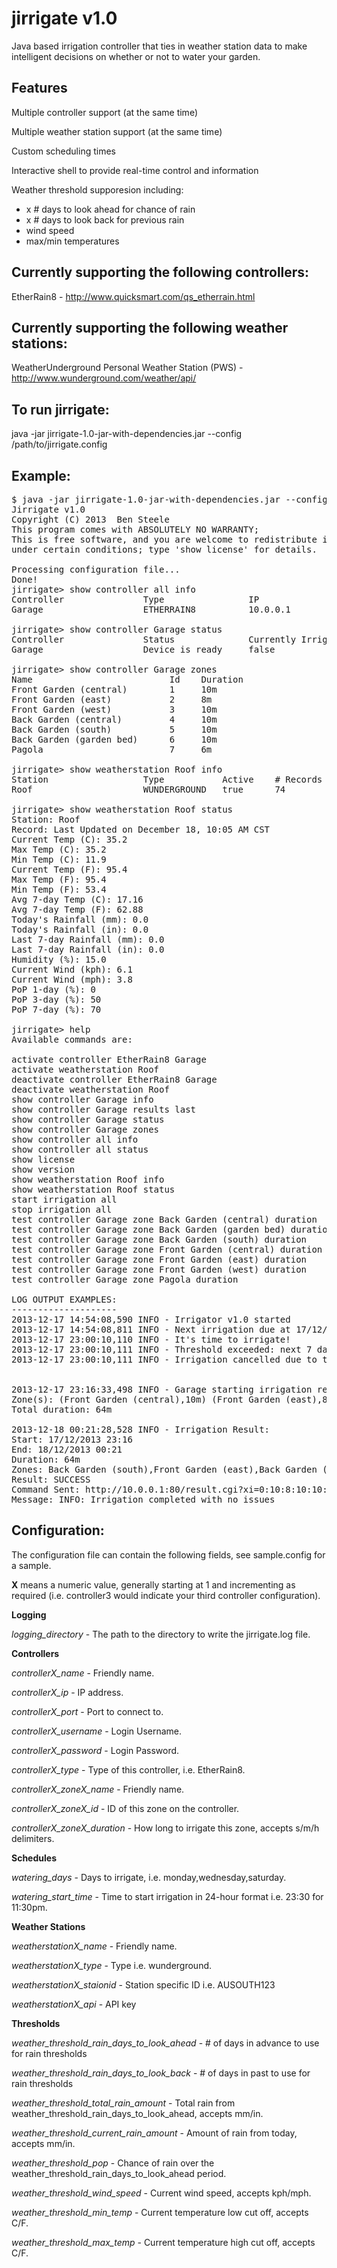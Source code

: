 jirrigate v1.0
==============

Java based irrigation controller that ties in weather station data
to make intelligent decisions on whether or not to water your garden.

Features
--------
Multiple controller support (at the same time)<p>
Multiple weather station support (at the same time)<p>
Custom scheduling times<p>
Interactive shell to provide real-time control and information<p>
Weather threshold supporesion including:<p>
 - x # days to look ahead for chance of rain
 - x # days to look back for previous rain
 - wind speed
 - max/min temperatures<p>
<p>

Currently supporting the following controllers:
-----------------------------------------------
EtherRain8 - http://www.quicksmart.com/qs_etherrain.html

Currently supporting the following weather stations:
----------------------------------------------------
WeatherUnderground Personal Weather Station (PWS) - http://www.wunderground.com/weather/api/


To run jirrigate:
-----------------
java -jar jirrigate-1.0-jar-with-dependencies.jar --config /path/to/jirrigate.config

Example:
--------
<pre>
$ java -jar jirrigate-1.0-jar-with-dependencies.jar --config jirrigate.config
Jirrigate v1.0
Copyright (C) 2013  Ben Steele
This program comes with ABSOLUTELY NO WARRANTY;
This is free software, and you are welcome to redistribute it
under certain conditions; type 'show license' for details.

Processing configuration file...
Done!
jirrigate> show controller all info
Controller               Type                IP                  Port      Username       Password       # Zones
Garage                   ETHERRAIN8          10.0.0.1            80        admin          pass           7

jirrigate> show controller Garage status
Controller               Status              Currently Irrigating     Active    # Irrigations  Next Irrigation Due  
Garage                   Device is ready     false                    true      9              17/12/2013 23:00   

jirrigate> show controller Garage zones
Name                          Id    Duration
Front Garden (central)        1     10m
Front Garden (east)           2     8m
Front Garden (west)           3     10m
Back Garden (central)         4     10m
Back Garden (south)           5     10m
Back Garden (garden bed)      6     10m
Pagola                        7     6m

jirrigate> show weatherstation Roof info
Station                  Type           Active    # Records   Oldest Record       Newest Record
Roof                     WUNDERGROUND   true      74          17/12/2013 14:35    18/12/2013 09:05

jirrigate> show weatherstation Roof status
Station: Roof
Record: Last Updated on December 18, 10:05 AM CST
Current Temp (C): 35.2
Max Temp (C): 35.2
Min Temp (C): 11.9
Current Temp (F): 95.4
Max Temp (F): 95.4
Min Temp (F): 53.4
Avg 7-day Temp (C): 17.16
Avg 7-day Temp (F): 62.88
Today's Rainfall (mm): 0.0
Today's Rainfall (in): 0.0
Last 7-day Rainfall (mm): 0.0
Last 7-day Rainfall (in): 0.0
Humidity (%): 15.0
Current Wind (kph): 6.1
Current Wind (mph): 3.8
PoP 1-day (%): 0
PoP 3-day (%): 50
PoP 7-day (%): 70

jirrigate> help
Available commands are:

activate controller EtherRain8 Garage
activate weatherstation Roof
deactivate controller EtherRain8 Garage
deactivate weatherstation Roof
show controller Garage info
show controller Garage results last <x>
show controller Garage status
show controller Garage zones
show controller all info
show controller all status
show license
show version
show weatherstation Roof info
show weatherstation Roof status
start irrigation all
stop irrigation all
test controller Garage zone Back Garden (central) duration <seconds> 
test controller Garage zone Back Garden (garden bed) duration <seconds> 
test controller Garage zone Back Garden (south) duration <seconds> 
test controller Garage zone Front Garden (central) duration <seconds> 
test controller Garage zone Front Garden (east) duration <seconds> 
test controller Garage zone Front Garden (west) duration <seconds> 
test controller Garage zone Pagola duration <seconds> 

LOG OUTPUT EXAMPLES:
--------------------
2013-12-17 14:54:08,590 INFO - Irrigator v1.0 started
2013-12-17 14:54:08,811 INFO - Next irrigation due at 17/12/2013 23:00
2013-12-17 23:00:10,110 INFO - It's time to irrigate!
2013-12-17 23:00:10,111 INFO - Threshold exceeded: next 7 days PoP 50% greater than threshold of 40%
2013-12-17 23:00:10,111 INFO - Irrigation cancelled due to threshold being exceeded


2013-12-17 23:16:33,498 INFO - Garage starting irrigation request:
Zone(s): (Front Garden (central),10m) (Front Garden (east),8m) (Front Garden (west),10m) (Back Garden (central),10m) (Back Garden (south),10m) (Back Garden (garden bed),10m) (Pagola,6m)
Total duration: 64m

2013-12-18 00:21:28,528 INFO - Irrigation Result:
Start: 17/12/2013 23:16
End: 18/12/2013 00:21
Duration: 64m
Zones: Back Garden (south),Front Garden (east),Back Garden (garden bed),Pagola,Front Garden (west),Front Garden (central),Back Garden (central),
Result: SUCCESS
Command Sent: http://10.0.0.1:80/result.cgi?xi=0:10:8:10:10:10:10:6:0
Message: INFO: Irrigation completed with no issues
</pre>

Configuration:
--------------
The configuration file can contain the following fields, see sample.config for a sample.

<b>X</b> means a numeric value, generally starting at 1 and incrementing as required
(i.e. controller3 would indicate your third controller configuration).
<p>
<b>Logging</b>
<p>
<i>logging_directory</i> - The path to the directory to write the jirrigate.log file.<p>
<p>
<b>Controllers</b><p>
<p>
<i>controllerX_name</i> - Friendly name. <required><p>
<i>controllerX_ip</i> - IP address. <required><p>
<i>controllerX_port</i> - Port to connect to. <required><p>
<i>controllerX_username</i> - Login Username. <optional><p>
<i>controllerX_password</i> - Login Password. <optional><p>
<i>controllerX_type</i> - Type of this controller, i.e. EtherRain8. <required><p>
<i>controllerX_zoneX_name</i> - Friendly name. <required><p>
<i>controllerX_zoneX_id</i> - ID of this zone on the controller. <required><p>
<i>controllerX_zoneX_duration</i> - How long to irrigate this zone, accepts s/m/h delimiters. <required><p>
<p>
<b>Schedules</b>
<p>
<i>watering_days</i> - Days to irrigate, i.e. monday,wednesday,saturday. <required><p>
<i>watering_start_time</i> - Time to start irrigation in 24-hour format i.e. 23:30 for 11:30pm. <required><p>
<p>
<b>Weather Stations <optional></b><p>
<p>
<i>weatherstationX_name</i> - Friendly name. <required><p>
<i>weatherstationX_type</i> - Type i.e. wunderground. <required><p>
<i>weatherstationX_staionid</i> - Station specific ID i.e. AUSOUTH123 <required><p>
<i>weatherstationX_api</i> - API key <required><p>
<p>
<b>Thresholds <optional, require weather station></b>
<p>
<i>weather_threshold_rain_days_to_look_ahead</i> - # of days in advance to use for rain thresholds<optional><p>
<i>weather_threshold_rain_days_to_look_back</i> - # of days in past to use for rain thresholds<optional><p>
<i>weather_threshold_total_rain_amount</i> - Total rain from weather_threshold_rain_days_to_look_ahead, accepts mm/in.<optional><p>
<i>weather_threshold_current_rain_amount</i> - Amount of rain from today, accepts mm/in.<optional><p>
<i>weather_threshold_pop</i> - Chance of rain over the weather_threshold_rain_days_to_look_ahead period. <optional><p>
<i>weather_threshold_wind_speed</i> - Current wind speed, accepts kph/mph.<optional><p>
<i>weather_threshold_min_temp</i> - Current temperature low cut off, accepts C/F.<optional><p>
<i>weather_threshold_max_temp</i> - Current temperature high cut off, accepts C/F.<optional><p>
